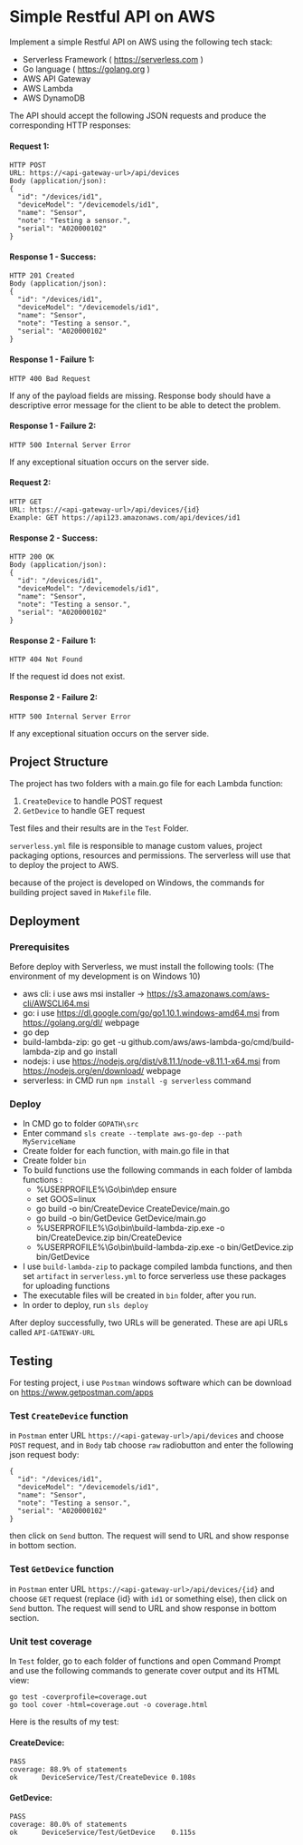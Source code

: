 # Simple Restful API on AWS

Implement a simple Restful API on AWS using the following tech stack:

 * Serverless Framework ( https://serverless.com ) 
 * Go language ( https://golang.org )
 * AWS API Gateway
 * AWS Lambda
 * AWS DynamoDB


The API should accept the following JSON requests and produce the corresponding HTTP responses:

#### Request 1:
```
HTTP POST
URL: https://<api-gateway-url>/api/devices
Body (application/json):
{
  "id": "/devices/id1",
  "deviceModel": "/devicemodels/id1",
  "name": "Sensor",
  "note": "Testing a sensor.",
  "serial": "A020000102"
}
```

#### Response 1 - Success:
```
HTTP 201 Created
Body (application/json):
{
  "id": "/devices/id1",
  "deviceModel": "/devicemodels/id1",
  "name": "Sensor",
  "note": "Testing a sensor.",
  "serial": "A020000102"
}
```

#### Response 1 - Failure 1:
```
HTTP 400 Bad Request
```
If any of the payload fields are missing. Response body should have a descriptive error message for the client to be able to detect the problem.

#### Response 1 - Failure 2:
```
HTTP 500 Internal Server Error
```
If any exceptional situation occurs on the server side.

#### Request 2:
```
HTTP GET
URL: https://<api-gateway-url>/api/devices/{id}
Example: GET https://api123.amazonaws.com/api/devices/id1
```

#### Response 2 - Success:
```
HTTP 200 OK
Body (application/json):
{
  "id": "/devices/id1",
  "deviceModel": "/devicemodels/id1",
  "name": "Sensor",
  "note": "Testing a sensor.",
  "serial": "A020000102"
}
```

#### Response 2 - Failure 1:
```
HTTP 404 Not Found
```
If the request id does not exist.

#### Response 2 - Failure 2:
```
HTTP 500 Internal Server Error
```
If any exceptional situation occurs on the server side.

## Project Structure
The project has two folders with a main.go file for each Lambda function:
 1. `CreateDevice` to handle POST request
 2. `GetDevice` to handle GET request

 Test files and their results are in the `Test` Folder.

`serverless.yml` file is responsible to manage custom values, project packaging options, resources and permissions. The serverless will use that to deploy the project to AWS.

because of the project is developed on Windows, the commands for building project saved in `Makefile` file.

## Deployment

### Prerequisites
Before deploy with Serverless, we must install the following tools:
(The environment of my development is on Windows 10)

 * aws cli: i use aws msi installer -> https://s3.amazonaws.com/aws-cli/AWSCLI64.msi
 * go: i use https://dl.google.com/go/go1.10.1.windows-amd64.msi from https://golang.org/dl/ webpage
 * go dep
 * build-lambda-zip: go get -u github.com/aws/aws-lambda-go/cmd/build-lambda-zip and go install
 * nodejs: i use https://nodejs.org/dist/v8.11.1/node-v8.11.1-x64.msi from https://nodejs.org/en/download/ webpage
 * serverless: in CMD run `npm install -g serverless` command

### Deploy
 * In CMD go to folder `GOPATH\src`
 * Enter command `sls create --template aws-go-dep --path MyServiceName`
 * Create folder for each function, with main.go file in that
 * Create folder `bin`
 * To build functions use the following commands in each folder of lambda functions :
   - %USERPROFILE%\Go\bin\dep ensure
   - set GOOS=linux
   - go build -o bin/CreateDevice CreateDevice/main.go
   - go build -o bin/GetDevice GetDevice/main.go
   - %USERPROFILE%\Go\bin\build-lambda-zip.exe -o bin/CreateDevice.zip bin/CreateDevice
   - %USERPROFILE%\Go\bin\build-lambda-zip.exe -o bin/GetDevice.zip bin/GetDevice
 * I use `build-lambda-zip` to package compiled lambda functions, and then set `artifact` in `serverless.yml` to force serverless use these packages for uploading functions
 * The executable files will be created in `bin` folder, after you run.
 * In order to deploy, run `sls deploy`

After deploy successfully, two URLs will be generated. These are api URLs called `API-GATEWAY-URL`

## Testing
For testing project, i use `Postman` windows software which can be download on https://www.getpostman.com/apps

### Test `CreateDevice` function
in `Postman` enter URL `https://<api-gateway-url>/api/devices` and choose `POST` request, and in `Body` tab choose `raw` radiobutton and enter the following json request body:
```
{
  "id": "/devices/id1",
  "deviceModel": "/devicemodels/id1",
  "name": "Sensor",
  "note": "Testing a sensor.",
  "serial": "A020000102"
}
```
then click on `Send` button.
The request will send to URL and show response in bottom section.

### Test `GetDevice` function
in `Postman` enter URL `https://<api-gateway-url>/api/devices/{id}` and choose `GET` request (replace {id}  with `id1` or something else), then click on `Send` button.
The request will send to URL and show response in bottom section.

### Unit test coverage
In `Test` folder, go to each folder of functions and open Command Prompt and use the following commands to generate cover output and its HTML view:
```
go test -coverprofile=coverage.out
go tool cover -html=coverage.out -o coverage.html
```

Here is the results of my test: 
#### CreateDevice:
```
PASS
coverage: 88.9% of statements
ok      DeviceService/Test/CreateDevice 0.108s
```

#### GetDevice:
```
PASS
coverage: 80.0% of statements
ok      DeviceService/Test/GetDevice    0.115s
```
